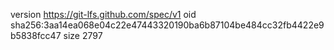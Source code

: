 version https://git-lfs.github.com/spec/v1
oid sha256:3aa14ea068e04c22e47443320190ba6b87104be484cc32fb4422e9b5838fcc47
size 2797
